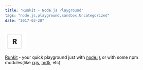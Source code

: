 ```yaml
---
title: "Runkit - Node.js Playground"
tags: "node.js,playground,sandbox,Uncategorized"
date: "2017-03-28"
---
```


[![](images/Screen-Shot-2017-03-28-at-14.52.04.png)](https://runkit.com)

[Runkit](https://runkit.com) - your quick playground just with [node.js](https://runkit.com/npm/) or with some npm modules(like [rxjs](https://runkit.com/npm/rxjs), [md5](https://runkit.com/stevermeister/58da5b4d2317e00014a1c911), etc)
